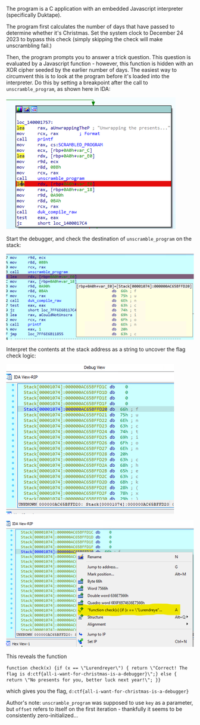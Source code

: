 The program is a C application with an embedded Javascript interpreter (specifically Duktape).

The program first calculates the number of days that have passed to determine whether it's Christmas. Set the system clock to December 24 2023 to bypass this check (simply skipping the check will make unscrambling fail.)

Then, the program prompts you to answer a trick question. This question is evaluated by a Javascript function - however, this function is hidden with an XOR cipher seeded by the earlier number of days. The easiest way to circumvent this is to look at the program before it's loaded into the interpreter. Do this by setting a breakpoint after the call to `unscramble_program`, as shown here in IDA:

![](unscramble-bp.png)

Start the debugger, and check the destination of `unscramble_program` on the stack:

![](unscramble-mem.png)

Interpret the contents at the stack address as a string to uncover the flag check logic:

![](unscramble-stack.png)

![](unscramble-gather.png)

This reveals the function

```
function check(x) {if (x == \"Lurendreyer\") { return \"Correct! The flag is d:ctf{all-i-want-for-christmas-is-a-debugger}\";} else { return \"No presents for you, better luck next year!\"; }}
```

which gives you the flag, `d:ctf{all-i-want-for-christmas-is-a-debugger}`

Author's note: `unscramble_program` was supposed to use `key` as a parameter, but `offset` refers to itself on the first iteration - thankfully it seems to be consistently zero-initialized...